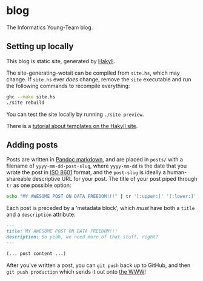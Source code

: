 blog
====

The Informatics Young-Team blog.


Setting up locally
------------------

This blog is static site, generated by [Hakyll][].

The site-generating-wotsit can be compiled from `site.hs`, which may
change. If `site.hs` ever *does* change, remove the `site` executable
and run the following commands to recompile everything:

```bash
ghc --make site.hs
./site rebuild
```

You can test the site locally by running `./site preview`.

There is a [tutorial about templates on the Hakyll site][templating].


Adding posts
------------

Posts are written in [Pandoc markdown][], and are placed in `posts/`
with a filename of `yyyy-mm-dd-post-slug`, where `yyyy-mm-dd` is the
date that you wrote the post in [ISO 8601][] format, and
the `post-slug` is ideally a human-shareable descriptive URL for your
post. The title of your post piped through `tr` as one possible option:

```bash
echo "MY AWESOME POST ON DATA FREEDOM!!!" | tr '[:upper:]' '[:lower:]' | tr '[:blank:]' '-' | tr --delete --complement '[:alnum:]'
```

Each post is preceded by a 'metadata block', which *must* have both
a `title` and a `description` attribute:

```markdown
---
title: MY AWESOME POST ON DATA FREEDOM!!!
description: So yeah, we need more of that stuff, right?
---

(... post content ...)
```

After you've written a post, you can `git push` back up to GitHub, and
then `git push production` which sends it out onto [the WWW][inf-yt blog]!


<!-- references -->

[Hakyll]: http://jaspervdj.be/hakyll/
[templating]: http://jaspervdj.be/hakyll/tutorials/04-compilers.html#templates
[Pandoc markdown]: http://www.johnmacfarlane.net/pandoc/README.html#pandocs-markdown
[ISO 8601]: https://en.wikipedia.org/wiki/ISO_8601
[inf-yt blog]: http://inf-yt.org.uk/blog
